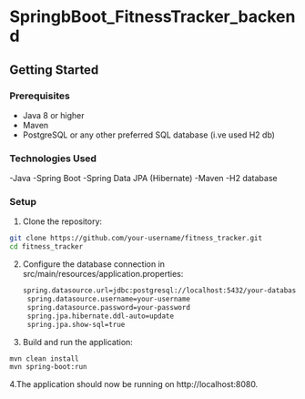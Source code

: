 ﻿# **SpringbBoot_FitnessTracker_backend**

## Getting Started

### Prerequisites

- Java 8 or higher
- Maven
- PostgreSQL or any other preferred SQL database (i.ve used H2 db)

### Technologies Used

-Java
-Spring Boot
-Spring Data JPA (Hibernate)
-Maven
-H2 database

### Setup

1. Clone the repository:

  ```bash
  git clone https://github.com/your-username/fitness_tracker.git
  cd fitness_tracker
```

2. Configure the database connection in src/main/resources/application.properties:
   ```bash
   spring.datasource.url=jdbc:postgresql://localhost:5432/your-database
    spring.datasource.username=your-username
    spring.datasource.password=your-password
    spring.jpa.hibernate.ddl-auto=update
    spring.jpa.show-sql=true
   ```
3. Build and run the application:
 ```bash
mvn clean install
mvn spring-boot:run
```
4.The application should now be running on http://localhost:8080.
      

